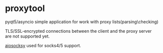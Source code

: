 # proxytool
pyqt5/asyncio simple application for work with proxy lists(parsing\checking)

TLS/SSL-encrypted connections between the client and the proxy server are not supported yet. 

[aiosocksy](https://github.com/romis2012/aiosocksy) used for socks4/5 support.
